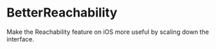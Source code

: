 # BetterReachability

Make the Reachability feature on iOS more useful by scaling down the interface.